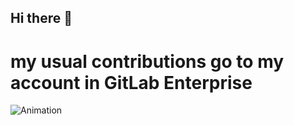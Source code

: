 ## Hi there 👋
# my usual contributions go to my account in GitLab Enterprise

![Animation](https://github.com/user-attachments/assets/1f59614a-75f6-4735-9c8f-5177b374d3c8)



<!--
**speedywpm/speedywpm** is a ✨ _special_ ✨ repository because its `README.md` (this file) appears on your GitHub profile.

Here are some ideas to get you started:

- 🔭 I’m currently working on ...
- 🌱 I’m currently learning ...
- 👯 I’m looking to collaborate on ...
- 🤔 I’m looking for help with ...
- 💬 Ask me about ...
- 📫 How to reach me: ...
- 😄 Pronouns: ...
- ⚡ Fun fact: ...
-->
